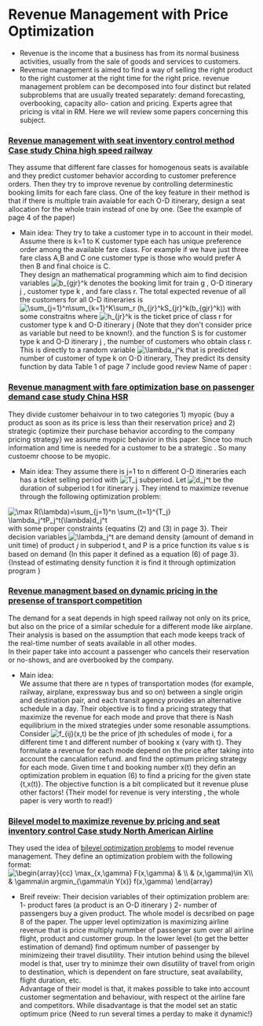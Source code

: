 # Revenue Management with Price Optimization 
* Revenue is the income that a business has from its normal business activities, usually from the sale of goods and services to customers.
* Revenue management is aimed to find a way of selling the right product to the right customer at the right time for the right price.
 revenue management problem can be decomposed into four distinct but related subproblems that are usually treated separately: 
 demand forecasting, overbooking, capacity allo- cation and pricing. Experts agree that pricing is vital in RM.
Here we will review some papers concerning this subject. 

### [Revenue management with seat inventory control method Case study China high speed railway](https://github.com/hamidehhhs/Pricing-/blob/master/paper/seat%20assignment%20model%20.pdf)
They assume that different fare classes for homogenous seats is available and they predict customer behavior   according to customer preference orders. Then they try to improve revenue by controlling determinestic booking limits for each fare class. 
One of the key feature in their method  is that if  there is multiple train avaiable for each O-D itinerary, design a seat allocation for the whole train instead of one by one. (See the example of page 4 of the paper) 

* Main idea: 
They try to take a customer type in to account in their model. <br/>
Assume there is k=1 to K customer type each has unique preference order among the available fare class. For example if we have just three fare class A,B and C one customer type is those who would prefer A then B and final choice is C. <br/>
They design an mathematical programming which aim to find decision variables <img src="https://latex.codecogs.com/svg.latex?\inline&space;b_{gjr}^k" title="b_{gjr}^k" />   denotes the booking limit for train g , O-D itinerary j , customer type k , and  fare class r.  The total expected revenue of all the customers for all O-D itineraries is 
<img src="https://latex.codecogs.com/svg.latex?\inline&space;\sum_{j=1}^n\sum_{k=1}^K\sum_r&space;(h_{jr}^kS_{jr}^k(b_{gjr}^k))" title="\sum_{j=1}^n\sum_{k=1}^K\sum_r (h_{jr}^kS_{jr}^k(b_{gjr}^k))" /> with some constraitns
where <img src="https://latex.codecogs.com/svg.latex?\inline&space;h_{jr}^k" title="h_{jr}^k" /> is the ticket price of class r for customer type k and O-D itinerary j {Note that they don't consider price as variable but need to be known!}. and the function S is  for customer type k and O-D itinerary j , the number of customers who obtain class r. This is directly to a random variable <img src="https://latex.codecogs.com/svg.latex?\inline&space;\lambda_j^k" title="\lambda_j^k" /> that is predicted number of customer of type k on O-D itinerary, They predict its density function by data 
Table 1 of page 7 include good review 
Name of paper :

### [Revenue managment with fare optimization base on passenger demand case study China HSR](https://github.com/hamidehhhs/Pricing-/blob/master/paper/Fare%20Opt%20and%20passenger%20choice%20behavior.pdf)
They divide customer behaivour in to two categories 1) myopic {buy a product as soon as its price is less than their reservation price} 
and 2) strategic {optimize their purchase behavior according to the company pricing strategy}
we assume myopic behavior in this paper. Since too much information and time is needed for a customer to be a strategic 
. So many custoemr choose to be myopic. 
* Main idea: 
They assume there is j=1 to n different O-D itineraries each has a ticket selling period with
<img src="https://latex.codecogs.com/svg.latex?\inline&space;T_j" title="T_j" /> subperiod. 
Let <img src="https://latex.codecogs.com/svg.latex?\inline&space;d_j^t" title="d_j^t" /> be the duration of subperiod t
for itinerary j. They intend to maximize revenue through the following optimization problem:
<img src="https://latex.codecogs.com/svg.latex?\inline&space;\max&space;R(\lambda)=\sum_{j=1}^n&space;\sum_{t=1}^{T_j}&space;\lambda_j^tP_j^t(\lambda)d_j^t" title="\max R(\lambda)=\sum_{j=1}^n \sum_{t=1}^{T_j} \lambda_j^tP_j^t(\lambda)d_j^t" /> 
with some proper constraints {equatins (2) and (3) in page 3}. Their decision variables  
<img src="https://latex.codecogs.com/svg.latex?\inline&space;\lambda_j^t" title="\lambda_j^t" /> 
  are demand density (amount of demand in unit time) of product 𝑗 in subperiod t, and P is a price function its value
s is based on demand {In this paper it defined as a equation (6) of page 3}. {Instead of estimating density function it is find it 
    through optimization program }

### [Revenue managment based on dynamic pricing in the presense of transport competition](https://github.com/hamidehhhs/Pricing-/blob/master/paper/Dynamic%20pricing%20of%20HSR%20with%20compettition%20.pdf)

The demand for a seat depends in high speed railway not only on its price, but also on the price of a similar schedule 
for a different mode like airplane. Their analysis is based on the assumption that each mode keeps track of the real-time 
number of seats available in all other modes.<br/>
In their paper  take into account a passenger who cancels their reservation or no-shows, and are overbooked by the company.
* Main idea:  
We assume that there are n types of transportation modes (for example, railway, airplane, expressway bus and so on) 
between a single origin and destination pair, and each transit agency provides an alternative schedule in a day.
Their objective is to find a pricing strategy that maximize the revenue for each mode and prove that there is Nash 
equilibrium in the mixed strategies under some resonable assumptions.
Consider <img src="https://latex.codecogs.com/svg.latex?\inline&space;f_{ij}(x,t)" title="f_{ij}(x,t)" /> be the price of jth schedules 
of mode i, for a different time t and different number of booking x {vary with t}. They formulate a revenue for each mode  depend on 
the price after taking into account the cancalation refund. and find the optimum pricing strategy for each mode.
Given time t and booking number x(t) they defin an optimization problem in equation (6) to find a pricing for the given state {t,x(t)}.
The objective function is a bit complicated but it revenue pluse other factors! 
{Their model for revenue is very intersting , the whole paper is very worth to read!}

### [Bilevel model to maximize revenue by pricing and seat inventory control Case study North American Airline](https://github.com/hamidehhhs/Pricing-/blob/master/paper/bilevel%20model%20for%20fare%20price.pdf)
They used the idea of [bilevel optimization problems](https://arxiv.org/pdf/1705.06270.pdf) to model revenue management. 
They define an optimization problem with the following format: <br/>
<img src="https://latex.codecogs.com/svg.latex?\inline&space;\begin{array}{cc}&space;\max_{x,\gamma}&space;F(x,\gamma)&space;&&space;\\&space;&&space;(x,\gamma)\in&space;X\\&space;&&space;\gamma\in&space;argmin_{\gamma\in&space;Y(x)}&space;f(x,\gamma)&space;\end{array}" title="\begin{array}{cc} \max_{x,\gamma} F(x,\gamma) & \\ & (x,\gamma)\in X\\ & \gamma\in argmin_{\gamma\in Y(x)} f(x,\gamma) \end{array}" />
* Breif reveiw: Their decision variables of their optimization problem are: 1- product fares (a product is an O-D itinerary ) 
2- number of passengers buy a given product. The whole model is decsribed on page 8 of the paper. The upper level optimization 
is maximizing airline revenue that is price  multiply nummber of passenger sum over all airline flight, product and customer 
group. In the lower level {to get the better estimation of demand} find optimum number of passenger by minimizeing their travel
disutility.
Their intution behind using the bilevel model is that, user try to minimze their own disutility of travel from origin to destination,
which is dependent on fare structure, seat availability, flight duration, etc.<br/>
Advantage of their model is that, it makes  possible to take into account customer segmentation and behaviour, with respect ot 
the airline fare and competitors. While 
disadvantage is that the model set an static optimum price {Need to run several times a perday to make it dynamic!}



